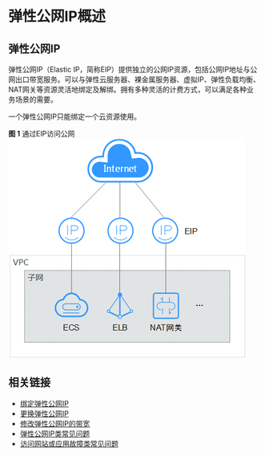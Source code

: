 # 弹性公网IP概述<a name="ecs_03_0701"></a>

## 弹性公网IP<a name="section56775128354"></a>

弹性公网IP（Elastic IP，简称EIP）提供独立的公网IP资源，包括公网IP地址与公网出口带宽服务。可以与弹性云服务器、裸金属服务器、虚拟IP、弹性负载均衡、NAT网关等资源灵活地绑定及解绑。拥有多种灵活的计费方式，可以满足各种业务场景的需要。

一个弹性公网IP只能绑定一个云资源使用。

**图 1**  通过EIP访问公网<a name="zh-cn_topic_0030828257_fig15314318474"></a>  
![](figures/通过EIP访问公网.png "通过EIP访问公网")

## 相关链接<a name="section84463017368"></a>

-   [绑定弹性公网IP](绑定弹性公网IP.md)
-   [更换弹性公网IP](更换弹性公网IP.md)
-   [修改弹性公网IP的带宽](修改弹性公网IP的带宽.md)
-   [弹性公网IP类常见问题](https://support.huaweicloud.com/ecs_faq/ecs_faq_1301.html)
-   [访问网站或应用故障类常见问题](https://support.huaweicloud.com/ecs_faq/ecs_faq_1305.html)

